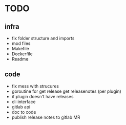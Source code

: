 

# TODO

## infra

* fix folder structure and imports
* mod files
* Makefile
* Dockerfile
* Readme

## code

* fix mess with strucures
* goroutine for get release get releasenotes (per plugin)
* if plugin doesn't have releases
* cli interface
* gitlab api
* doc to code
* publish release notes to gitlab MR
